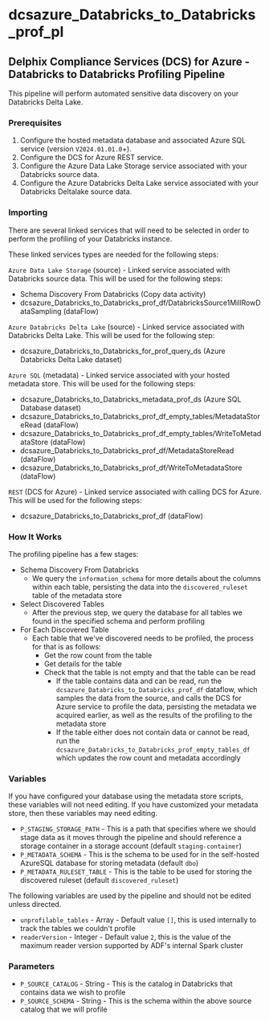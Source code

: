 # dcsazure_Databricks_to_Databricks_prof_pl
## Delphix Compliance Services (DCS) for Azure - Databricks to Databricks Profiling Pipeline

This pipeline will perform automated sensitive data discovery on your Databricks Delta Lake.

### Prerequisites

1. Configure the hosted metadata database and associated Azure SQL service (version `V2024.01.01.0`+).
1. Configure the DCS for Azure REST service.
1. Configure the Azure Data Lake Storage service associated with your Databricks source data.
1. Configure the Azure Databricks Delta Lake service associated with your Databricks Deltalake source data.

### Importing
There are several linked services that will need to be selected in order to perform the profiling of your Databricks
instance.

These linked services types are needed for the following steps:

`Azure Data Lake Storage` (source) - Linked service associated with Databricks source data. This will be used for the
following steps:
* Schema Discovery From Databricks (Copy data activity)
* dcsazure_Databricks_to_Databricks_prof_df/DatabricksSource1MillRowDataSampling (dataFlow)

`Azure Databricks Delta Lake` (source) - Linked service associated with Databricks Delta Lake. This will be used for the
following step:
* dcsazure_Databricks_to_Databricks_for_prof_query_ds (Azure Databricks Delta Lake dataset)

`Azure SQL` (metadata) - Linked service associated with your hosted metadata store. This will be used for the following
steps:
* dcsazure_Databricks_to_Databricks_metadata_prof_ds (Azure SQL Database dataset)
* dcsazure_Databricks_to_Databricks_prof_df_empty_tables/MetadataStoreRead (dataFlow)
* dcsazure_Databricks_to_Databricks_prof_df_empty_tables/WriteToMetadataStore (dataFlow)
* dcsazure_Databricks_to_Databricks_prof_df/MetadataStoreRead (dataFlow)
* dcsazure_Databricks_to_Databricks_prof_df/WriteToMetadataStore (dataFlow)

`REST` (DCS for Azure) - Linked service associated with calling DCS for Azure. This will be used for the following
steps:
* dcsazure_Databricks_to_Databricks_prof_df (dataFlow)

### How It Works
The profiling pipeline has a few stages:
* Schema Discovery From Databricks
  * We query the `information_schema` for more details about the columns within each table, persisting the data into the
    `discovered_ruleset` table of the metadata store
* Select Discovered Tables
  * After the previous step, we query the database for all tables we found in the specified schema and perform profiling
* For Each Discovered Table
  * Each table that we've discovered needs to be profiled, the process for that is as follows:
    * Get the row count from the table
    * Get details for the table
    * Check that the table is not empty and that the table can be read
      * If the table contains data and can be read, run the `dcsazure_Databricks_to_Databricks_prof_df` dataflow, which
        samples the data from the source, and calls the DCS for Azure service to profile the data, persisting the
        metadata we acquired earlier, as well as the results of the profiling to the metadata store
      * If the table either does not contain data or cannot be read, run the
        `dcsazure_Databricks_to_Databricks_prof_empty_tables_df` which updates the row count and metadata accordingly

### Variables

If you have configured your database using the metadata store scripts, these variables will not need editing. If you
have customized your metadata store, then these variables may need editing.

* `P_STAGING_STORAGE_PATH` - This is a path that specifies where we should stage data as it moves through the pipeline
  and should reference a storage container in a storage account (default `staging-container`)
* `P_METADATA_SCHEMA` - This is the schema to be used for in the self-hosted AzureSQL database for storing metadata (default `dbo`)
* `P_METADATA_RULESET_TABLE` - This is the table to be used for storing the discovered ruleset (default `discovered_ruleset`)

The following variables are used by the pipeline and should not be edited unless directed.
* `unprofilable_tables` - Array - Default value `[]`, this is used internally to track the tables we couldn't profile
* `readerVersion` - Integer - Default value `2`, this is the value of the maximum reader version supported by ADF's
  internal Spark cluster

### Parameters

* `P_SOURCE_CATALOG` - String - This is the catalog in Databricks that contains data we wish to profile
* `P_SOURCE_SCHEMA` - String - This is the schema within the above source catalog that we will profile
